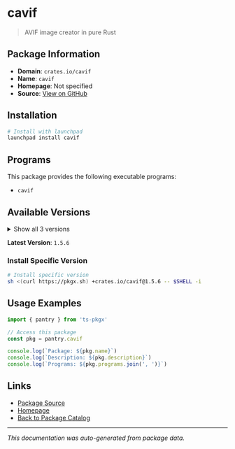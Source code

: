# cavif

> AVIF image creator in pure Rust

## Package Information

- **Domain**: `crates.io/cavif`
- **Name**: `cavif`
- **Homepage**: Not specified
- **Source**: [View on GitHub](https://github.com/pkgxdev/pantry/tree/main/projects/crates.io/cavif/package.yml)

## Installation

```bash
# Install with launchpad
launchpad install cavif
```

## Programs

This package provides the following executable programs:

- `cavif`

## Available Versions

<details>
<summary>Show all 3 versions</summary>

- `1.5.6`, `1.5.5`, `1.5.4`

</details>

**Latest Version**: `1.5.6`

### Install Specific Version

```bash
# Install specific version
sh <(curl https://pkgx.sh) +crates.io/cavif@1.5.6 -- $SHELL -i
```

## Usage Examples

```typescript
import { pantry } from 'ts-pkgx'

// Access this package
const pkg = pantry.cavif

console.log(`Package: ${pkg.name}`)
console.log(`Description: ${pkg.description}`)
console.log(`Programs: ${pkg.programs.join(', ')}`)
```

## Links

- [Package Source](https://github.com/pkgxdev/pantry/tree/main/projects/crates.io/cavif/package.yml)
- [Homepage](#)
- [Back to Package Catalog](../package-catalog.md)

---

*This documentation was auto-generated from package data.*
